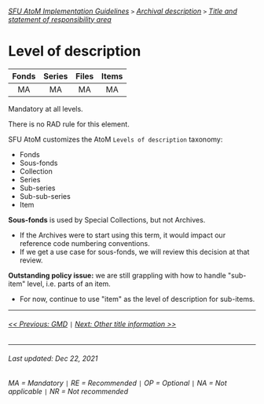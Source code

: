 ###### [SFU AtoM Implementation Guidelines](../README.md) `>` [Archival description](overview.md) `>` [Title and statement of responsibility area](overview.md#title-area)

# Level of description

| Fonds 	| Series 	| Files 	| Items 	|
|:-----:	|:------:	|:-----:	|:-----:	|
|   MA    |   MA    |   MA  	|   MA  	|

Mandatory at all levels.

There is no RAD rule for this element.

SFU AtoM customizes the AtoM `Levels of description` taxonomy:
- Fonds
- Sous-fonds
- Collection
- Series
- Sub-series
- Sub-sub-series
- Item

**Sous-fonds** is used by Special Collections, but not Archives.
- If the Archives were to start using this term, it would impact our reference code numbering conventions.
- If we get a use case for sous-fonds, we will review this decision at that review.

**Outstanding policy issue:** we are still grappling with how to handle "sub-item" level, i.e. parts of an item.
- For now, continue to use "item" as the level of description for sub-items.

---
###### [<< Previous: GMD](gmd.md) `|` [Next: Other title information >>](other-title-information.md)
---
###### Last updated: Dec 22, 2021
###### MA = Mandatory `|` RE = Recommended `|` OP = Optional `|` NA = Not applicable `|` NR = Not recommended
